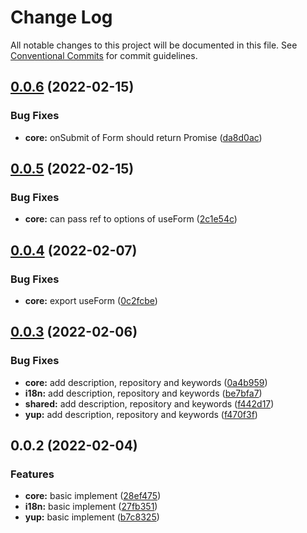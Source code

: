 # Change Log

All notable changes to this project will be documented in this file.
See [Conventional Commits](https://conventionalcommits.org) for commit guidelines.

## [0.0.6](https://github.com/Jay0328/varm/compare/v0.0.5...v0.0.6) (2022-02-15)

### Bug Fixes

- **core:** onSubmit of Form should return Promise ([da8d0ac](https://github.com/Jay0328/varm/commit/da8d0ac120055f4da5600a2fa62f995f116235c2))

## [0.0.5](https://github.com/Jay0328/varm/compare/v0.0.4...v0.0.5) (2022-02-15)

### Bug Fixes

- **core:** can pass ref to options of useForm ([2c1e54c](https://github.com/Jay0328/varm/commit/2c1e54c445ef689929ce665568d5b1de79363e61))

## [0.0.4](https://github.com/Jay0328/varm/compare/v0.0.3...v0.0.4) (2022-02-07)

### Bug Fixes

- **core:** export useForm ([0c2fcbe](https://github.com/Jay0328/varm/commit/0c2fcbe0fe32f29928fcbb806228f22f41e6e4e3))

## [0.0.3](https://github.com/Jay0328/varm/compare/v0.0.2...v0.0.3) (2022-02-06)

### Bug Fixes

- **core:** add description, repository and keywords ([0a4b959](https://github.com/Jay0328/varm/commit/0a4b9590024b8283e2d7656b6693c1cd383fdc09))
- **i18n:** add description, repository and keywords ([be7bfa7](https://github.com/Jay0328/varm/commit/be7bfa7d6341dba10f8159ec37602553e2103b8a))
- **shared:** add description, repository and keywords ([f442d17](https://github.com/Jay0328/varm/commit/f442d179f69f280e1e8bdf2e6002f0bc91ea47bd))
- **yup:** add description, repository and keywords ([f470f3f](https://github.com/Jay0328/varm/commit/f470f3fdf6841817ffa8e520b414f972288501ae))

## 0.0.2 (2022-02-04)

### Features

- **core:** basic implement ([28ef475](https://github.com/Jay0328/varm/commit/28ef475e870b88b00b323d7b887a53924924382b))
- **i18n:** basic implement ([27fb351](https://github.com/Jay0328/varm/commit/27fb3515d8bf66eb1dcbb508a3b6fec0bc00de3a))
- **yup:** basic implement ([b7c8325](https://github.com/Jay0328/varm/commit/b7c832538c7d2db1c76ce6da96aa75cfd2058545))
